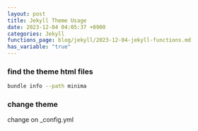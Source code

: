 ```yaml
---
layout: post
title: Jekyll Theme Usage
date: 2023-12-04 04:05:37 +0900
categories: Jekyll
functions_page: blog/jekyll/2023-12-04-jekyll-functions.md
has_variable: "true"
---
```



### find the theme html files
```bash
bundle info --path minima
```
### change theme
change on _config.yml
